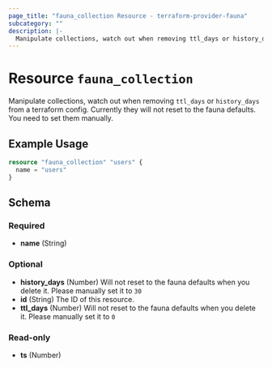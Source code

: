 ```yaml
---
page_title: "fauna_collection Resource - terraform-provider-fauna"
subcategory: ""
description: |-
  Manipulate collections, watch out when removing ttl_days or history_days from a terraform config. Currently they will not reset to the fauna defaults. You need to set them manually.
---
```


# Resource `fauna_collection`

Manipulate collections, watch out when removing `ttl_days` or `history_days` from a terraform config. Currently they will not reset to the fauna defaults. You need to set them manually.

## Example Usage

```terraform
resource "fauna_collection" "users" {
  name = "users"
}
```

## Schema

### Required

- **name** (String)

### Optional

- **history_days** (Number) Will not reset to the fauna defaults when you delete it. Please manually set it to `30`
- **id** (String) The ID of this resource.
- **ttl_days** (Number) Will not reset to the fauna defaults when you delete it. Please manually set it to `0`

### Read-only

- **ts** (Number)


